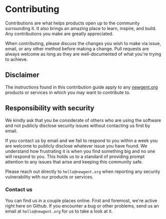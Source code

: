# Contributing

Contributions are what helps products open up to the community surrounding it. It also brings an amazing place to learn, inspire, and build. Any contributions you make are greatly appreciated.

When contributing, please discuss the changes you wish to make via issue, email, or any other method before making a change. Pull requests are always welcome as long as they are well-documented of what you're trying to achieve.

## Disclaimer

The instructions found in this contribution guide apply to any [newgent.org](https://newgent.org) products or services in which you may want to contribute to.

## Responsibility with security

We kindly ask that you be considerate of others who are using the software and not publicly disclose security issues without contacting us first by email.

If you contact us by email and we fail to respond to you within a week you are welcome to publicly disclose whatever issue you have found. We understand how frustrating it is when you find something big and no one will respond to you. This holds us to a standard of providing prompt attention to any issues that arise and keeping this community safe.

Please reach out directly to ``hello@newgent.org`` when reporting any security vulnerability with our products or services.

### Contact us

You can find us in a couple places online. First and foremost, we're active right here on Github. If you encounter a bug or other problems, send us an email at ``hello@newgent.org`` for us to take a look at it.